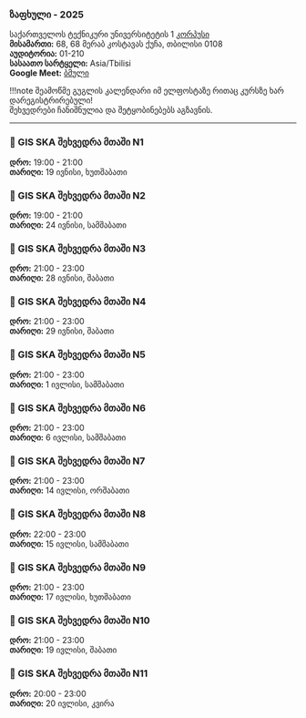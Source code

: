 ### ზაფხული - 2025

საქართველოს ტექნიკური უნივერსიტეტის 1 [კორპუსი](https://www.google.com/maps/place/%E1%83%A1%E1%83%90%E1%83%A5%E1%83%90%E1%83%A0%E1%83%97%E1%83%95%E1%83%94%E1%83%9A%E1%83%9D%E1%83%A1+%E1%83%A2%E1%83%94%E1%83%A5%E1%83%9C%E1%83%98%E1%83%99%E1%83%A3%E1%83%A0%E1%83%98+%E1%83%A3%E1%83%9C%E1%83%98%E1%83%95%E1%83%94%E1%83%A0%E1%83%A1%E1%83%98%E1%83%A2%E1%83%94%E1%83%A2%E1%83%98%E1%83%A1+1+%E1%83%99%E1%83%9D%E1%83%A0%E1%83%9E%E1%83%A3%E1%83%A1%E1%83%98/data=!4m7!3m6!1s0x4044732a1b4c4717:0xe7ffb2085cfa2f5a!8m2!3d41.7171696!4d44.7781599!16s%2Fg%2F1ptxrl69z!19sChIJF0dMGypzREARWi_6XAiy_-c?authuser=0&hl=ka&source=mc) <br>
**მისამართი:** 68, 68 მერაბ კოსტავას ქუჩა, თბილისი 0108 <br>
**აუდიტორია:** 01-210 <br>
**სასაათო სარტყელი:** Asia/Tbilisi <br>
**Google Meet:** [ბმული](https://meet.google.com/zmp-oczk-whi) <br>

!!!note
    შეამოწმე გუგლის კალენდარი იმ ელფოსტაზე რითაც კურსზე ხარ დარეგისტრირებული! <br>
    შეხვედრები ჩანიშნულია და შეტყობინებებს აგზავნის. <br>

---

### 🐝 GIS SKA შეხვედრა მთაში N1
**დრო:** 19:00 - 21:00 <br>
**თარიღი:** 19 ივნისი, ხუთშაბათი <br>


### 🐝 GIS SKA შეხვედრა მთაში N2
**დრო:** 19:00 - 21:00 <br>
**თარიღი:** 24 ივნისი, სამშაბათი <br>


### 🐝 GIS SKA შეხვედრა მთაში N3
**დრო:** 21:00 - 23:00 <br>
**თარიღი:** 28 ივნისი, შაბათი <br>

### 🐝 GIS SKA შეხვედრა მთაში N4
**დრო:** 21:00 - 23:00 <br>
**თარიღი:** 29 ივნისი, შაბათი <br>

### 🐝 GIS SKA შეხვედრა მთაში N5
**დრო:** 21:00 - 23:00 <br>
**თარიღი:** 1 ივლისი, სამშაბათი <br>

### 🐝 GIS SKA შეხვედრა მთაში N6
**დრო:** 21:00 - 23:00 <br>
**თარიღი:** 6 ივლისი, სამშაბათი <br>

### 🐝 GIS SKA შეხვედრა მთაში N7
**დრო:** 21:00 - 23:00 <br>
**თარიღი:** 14 ივლისი, ორშაბათი <br>

### 🐝 GIS SKA შეხვედრა მთაში N8
**დრო:** 22:00 - 23:00 <br>
**თარიღი:** 15 ივლისი, სამშაბათი <br>

### 🐝 GIS SKA შეხვედრა მთაში N9
**დრო:** 21:00 - 23:00 <br>
**თარიღი:** 17 ივლისი, ხუთშაბათი <br>

### 🐝 GIS SKA შეხვედრა მთაში N10
**დრო:** 21:00 - 23:00 <br>
**თარიღი:** 19 ივლისი, შაბათი <br>

### 🐝 GIS SKA შეხვედრა მთაში N11
**დრო:** 20:00 - 23:00 <br>
**თარიღი:** 20 ივლისი, კვირა <br>
